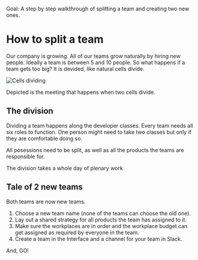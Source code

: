 Goal: A step by step walkthrough of splitting a team and creating two new ones.

# How to split a team

Our company is growing. All of our teams grow naturally by hiring new people. Ideally a team is between 5 and 10 people. So what happens if a team gets too big? It is devided, like natural cells divide.

![Cells dividing](http://i.giphy.com/zlDvp7eTc0ik.gif)

Depicted is the meeting that happens when two cells divide.

## The division

Dividing a team happens along the developer classes. Every team needs all six roles to function. One person might need to take two classes but only if they are comfortable doing so.

All posessions need to be split, as well as all the products the teams are responsible for.

The division takes a whole day of plenary work

## Tale of 2 new teams

Both teams are now new teams.

1. Choose a new team name (none of the teams can choose the old one).
2. Lay out a shared strategy for all products the team has assigned to it.
3. Make sure the workplaces are in order and the workplace budget can get assigned as required by everyone in the team.
4. Create a team in the Interface and a channel for your team in Slack.

And, GO!
